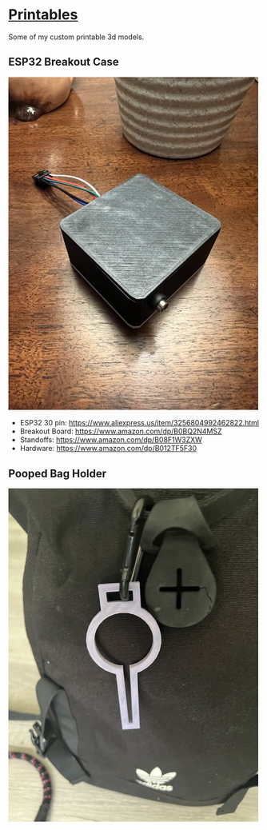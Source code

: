 # [Printables](https://www.printables.com/@jasonraimondi_727061/models)

Some of my custom printable 3d models.

## ESP32 Breakout Case

<img alt="ESP32 Breakout Case" src="./esp32_breakout_case_power_snap/images/final_top.jpg" width="500" />

 - ESP32 30 pin: https://www.aliexpress.us/item/3256804992462822.html
 - Breakout Board: https://www.amazon.com/dp/B0BQ2N4MSZ
 - Standoffs: https://www.amazon.com/dp/B08F1W3ZXW
 - Hardware: https://www.amazon.com/dp/B012TF5F30

## Pooped Bag Holder

<img alt="Pooped Bag Holder" src="./pooped_bag_holder/pooped_bag_holder.jpg" width="500" />
